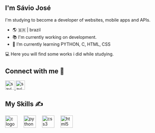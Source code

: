 

## I'm Sávio José
I'm studying to become a developer of websites, mobile apps and APIs.
- 🌎 🇧🇷 | brazil
- 📚 I'm currently working on development.
- 🎯 I’m currently learning PYTHON, C, HTML, CSS

:computer: Here you will find some works i did while studying.

## Connect with me 🔗
<p>
<a href="https://www.linkedin.com/in/s%C3%A1vio-sousa-56064a305?utm_source=share&utm_campaign=share_via&utm_content=profile&utm_medium=android_app" target="_blank">
  <img aling="center" alt="savio-linkedin" height="30" width="30" src="https://raw.githubusercontent.com/maurodesouza/profile-readme-generator/master/src/assets/icons/social/linkedin/default.svg" style="max-width:100%;">
  </a>
<a href="https://www.instagram.com/saviojsm/" target="_blank">
  <img aling="center" alt="savio-instagram" height="30" width="30" src="https://raw.githubusercontent.com/maurodesouza/profile-readme-generator/master/src/assets/icons/social/instagram/default.svg" style="max-width:100%;">
  </a>
  </P>
  
## My Skills ✍️
<div align="left">
  <img src="https://cdn.jsdelivr.net/gh/devicons/devicon/icons/c/c-original.svg" height="40" alt="c logo"  />
  <img width="12" />
  <img src="https://cdn.jsdelivr.net/gh/devicons/devicon/icons/python/python-original.svg" height="40" alt="python logo"  />
  <img width="12" />
  <img src="https://cdn.jsdelivr.net/gh/devicons/devicon/icons/css3/css3-original.svg" height="40" alt="css3 logo"  />
  <img width="12" />
  <img src="https://cdn.jsdelivr.net/gh/devicons/devicon/icons/html5/html5-original.svg" height="40" alt="html5 logo"  />
</div>

###

<div align="left">
</div>

###



###
<!--
**DEVsavin/DEVsavin** is a ✨ _special_ ✨ repository because its `README.md` (this file) appears on your GitHub profile.

Here are some ideas to get you started:

- 🔭 I’m currently working on ...
- 🌱 I’m currently learning ...
- 👯 I’m looking to collaborate on ...
- 🤔 I’m looking for help with ...
- 💬 Ask me about ...
- 📫 How to reach me: ...
- 😄 Pronouns: ...
- ⚡ Fun fact: ...
-->
